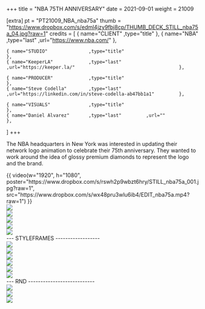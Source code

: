 +++
title = "NBA 75TH ANNIVERSARY"
date = 2021-09-01
weight = 21009

[extra]
pt = "PT21009_NBA_nba75a"
thumb = "https://www.dropbox.com/s/edml4jzy9fbj8cp/THUMB_DECK_STILL_nba75a_04.jpg?raw=1"
credits = [
    { name="CLIENT"               ,type="title"                                                                       }, 
    { name="NBA"                  ,type="last"         ,url="https://www.nba.com/"                                    },
    
    { name="STUDIO"               ,type="title"                                                                       },
    { name="KeeperLA"             ,type="last"         ,url="https://keeper.la/"                                      },
    
    { name="PRODUCER"             ,type="title"                                                                       },
    { name="Steve Codella"        ,type="last"         ,url="https://linkedin.com/in/steve-codella-ab47bb1a1"         },
    
    { name="VISUALS"              ,type="title"                                                                       },
    { name="Daniel Alvarez"       ,type="last"         ,url=""                                                        },
]
+++

<div class="page_text">

The NBA headquarters in New York was interested in updating their network logo animation to celebrate their 75th anniversary. They wanted to work around the idea of glossy premium diamonds to represent the logo and the brand. 

</div>

<div class="mwall">
<div class="mwall_items">
<div class="mwall_item">{{ video(w="1920", h="1080", poster="https://www.dropbox.com/s/rswh2p9wbzt6hry/STILL_nba75a_001.jpg?raw=1", src="https://www.dropbox.com/s/wx48pru3wlu6ib4/EDIT_nba75a.mp4?raw=1") }}</div>
<div class="mwall_item"><img src="https://www.dropbox.com/s/mdo27lece9tuaqf/STILL_nba75a_002.jpg?raw=1"></div>
<div class="mwall_item"><img src="https://www.dropbox.com/s/hmsxrjfxp5rzov0/STILL_nba75a_003.jpg?raw=1"></div>
<div class="mwall_item"><img src="https://www.dropbox.com/s/35470vekt2zq5q5/STILL_nba75a_004.jpg?raw=1"></div>
<div class="mwall_item"><img src="https://www.dropbox.com/s/iy9w7s9ehlo9966/STILL_nba75a_005.jpg?raw=1"></div>
<div class="mwall_item"><img src="https://www.dropbox.com/s/h4x8xzomum17vd3/STILL_nba75a_006.jpg?raw=1"></div>
</div>
</div>

<div class="page_subheading">--- STYLEFRAMES ------------------</div>
<div class="hrule"></div>

<div class="mwall">
<div class="mwall_items">
<div class="mwall_item"><img src="https://www.dropbox.com/s/pbebi8omxbkm2xe/DECK_nba75a.0001.jpg?raw=1"></div>
<div class="mwall_item"><img src="https://www.dropbox.com/s/a0hbhyivsxdxlz0/DECK_nba75a.0002.jpg?raw=1"></div>
<div class="mwall_item"><img src="https://www.dropbox.com/s/6ippd2fp3o6flps/DECK_nba75a.0003.jpg?raw=1"></div>
<div class="mwall_item"><img src="https://www.dropbox.com/s/661yl2ou06t1n9x/DECK_nba75a_02.0004.jpg?raw=1"></div>
<div class="mwall_item"><img src="https://www.dropbox.com/s/44wlxo2pzlj2x25/DECK_nba75a_03.0001.jpg?raw=1"></div>
<div class="mwall_item"><img src="https://www.dropbox.com/s/tuots3bh8jcztib/DECK_nba75a_03.0002.jpg?raw=1"></div>
</div>
</div>

<div class="page_subheading">--- RND ---------------------------</div>
<div class="hrule"></div>

<div class="mwall">
<div class="mwall_items">
<div class="mwall_item"><img src="https://www.dropbox.com/s/2xs6qtlu4nwoo7h/GIF_bts_01.gif?raw=1"></div>
<div class="mwall_item"><img src="https://www.dropbox.com/s/eazwbnrtrvdc78j/GIF_flipbook.gif?raw=1"></div>
<div class="mwall_item"><img src="https://www.dropbox.com/s/xjxr8x15kavhw9y/GIF_storyBoard_01.gif?raw=1"></div>
</div>
</div>
